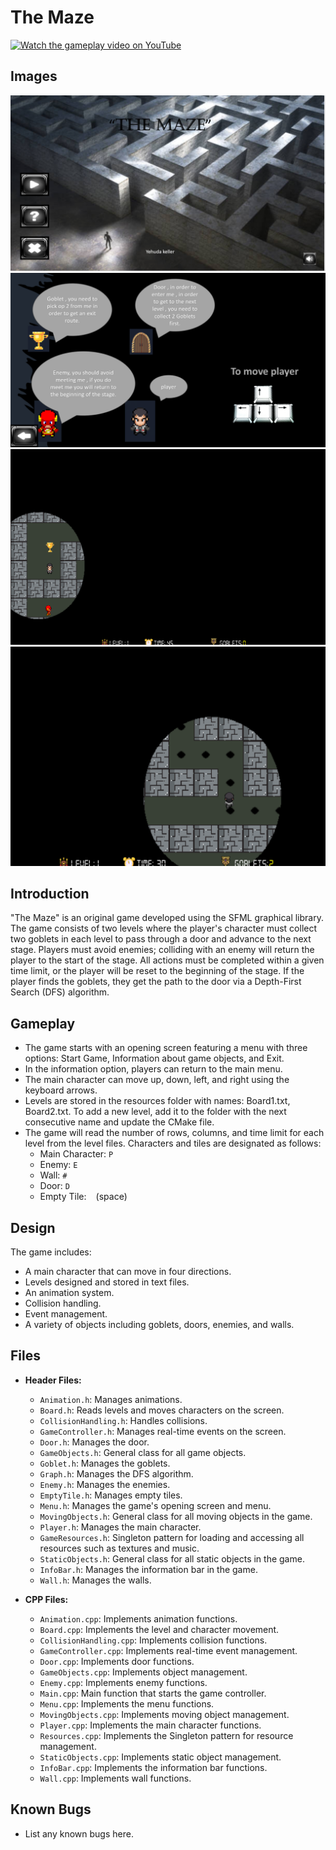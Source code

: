 # The Maze

[![Watch the gameplay video on YouTube](https://img.youtube.com/vi/M3Er4vI04j0/0.jpg)](https://www.youtube.com/watch?v=M3Er4vI04j0&t=2s)

## Images

![Home page](resources/image/homePage.png)
![Instructions](resources/image/info.png)
![Gameplay](resources/image/gameBord.png)
![dfs](resources/image/dfs.png)

## Introduction

"The Maze" is an original game developed using the SFML graphical library. The game consists of two levels where the player's character must collect two goblets in each level to pass through a door and advance to the next stage. Players must avoid enemies; colliding with an enemy will return the player to the start of the stage. All actions must be completed within a given time limit, or the player will be reset to the beginning of the stage.
If the player finds the goblets, they get the path to the door via a Depth-First Search (DFS) algorithm.

## Gameplay

- The game starts with an opening screen featuring a menu with three options: Start Game, Information about game objects, and Exit.
- In the information option, players can return to the main menu.
- The main character can move up, down, left, and right using the keyboard arrows.
- Levels are stored in the resources folder with names: Board1.txt, Board2.txt. To add a new level, add it to the folder with the next consecutive name and update the CMake file.
- The game will read the number of rows, columns, and time limit for each level from the level files. Characters and tiles are designated as follows:
  - Main Character: `P`
  - Enemy: `E`
  - Wall: `#`
  - Door: `D`
  - Empty Tile: ` ` (space)

## Design

The game includes:
- A main character that can move in four directions.
- Levels designed and stored in text files.
- An animation system.
- Collision handling.
- Event management.
- A variety of objects including goblets, doors, enemies, and walls.

## Files

- **Header Files:**
  - `Animation.h`: Manages animations.
  - `Board.h`: Reads levels and moves characters on the screen.
  - `CollisionHandling.h`: Handles collisions.
  - `GameController.h`: Manages real-time events on the screen.
  - `Door.h`: Manages the door.
  - `GameObjects.h`: General class for all game objects.
  - `Goblet.h`: Manages the goblets.
  - `Graph.h`: Manages the DFS algorithm.
  - `Enemy.h`: Manages the enemies.
  - `EmptyTile.h`: Manages empty tiles.
  - `Menu.h`: Manages the game's opening screen and menu.
  - `MovingObjects.h`: General class for all moving objects in the game.
  - `Player.h`: Manages the main character.
  - `GameResources.h`: Singleton pattern for loading and accessing all resources such as textures and music.
  - `StaticObjects.h`: General class for all static objects in the game.
  - `InfoBar.h`: Manages the information bar in the game.
  - `Wall.h`: Manages the walls.

- **CPP Files:**
  - `Animation.cpp`: Implements animation functions.
  - `Board.cpp`: Implements the level and character movement.
  - `CollisionHandling.cpp`: Implements collision functions.
  - `GameController.cpp`: Implements real-time event management.
  - `Door.cpp`: Implements door functions.
  - `GameObjects.cpp`: Implements object management.
  - `Enemy.cpp`: Implements enemy functions.
  - `Main.cpp`: Main function that starts the game controller.
  - `Menu.cpp`: Implements the menu functions.
  - `MovingObjects.cpp`: Implements moving object management.
  - `Player.cpp`: Implements the main character functions.
  - `Resources.cpp`: Implements the Singleton pattern for resource management.
  - `StaticObjects.cpp`: Implements static object management.
  - `InfoBar.cpp`: Implements the information bar functions.
  - `Wall.cpp`: Implements wall functions.

## Known Bugs

- List any known bugs here.



